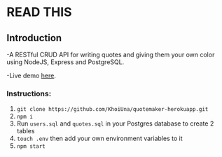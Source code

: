 # READ THIS

## Introduction
-A RESTful CRUD API for writing quotes and giving them your own color using NodeJS, Express and PostgreSQL.

-Live demo [here](https://khoiquotemaker.herokuapp.com/).

### Instructions:
1. `git clone https://github.com/KhoiUna/quotemaker-herokuapp.git`
2. `npm i`
3. Run `users.sql` and `quotes.sql` in your Postgres database to create 2 tables
4. `touch .env` then add your own environment variables to it
5. `npm start`
